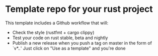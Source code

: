 # Template repo for your rust project
This template includes a Github workflow that will:
 * Check the style (rustfmt + cargo clippy)
 * Test your code on rust stable, beta and nightly
 * Publish a new release when you push a tag on master in the form of `v*.*.*'
Just click on "Use as a template" and you're done
